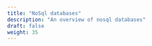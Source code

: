 ```yaml
---
title: "NoSql databases"
description: "An overview of nosql databases"
draft: false
weight: 35
---
```

